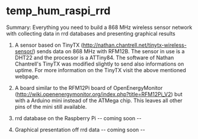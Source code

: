 temp_hum_raspi_rrd
==================

Summary: Everything you need to build a 868 MHz wireless sensor network with collecting data in rrd databases and presenting graphical results 

1. A sensor based on TinyTX (http://nathan.chantrell.net/tinytx-wireless-sensor/) sends data on 868 MHz with RFM12B. The sensor in use is a DHT22 and the processor is a ATTiny84. The software of Nathan Chantrell's TinyTX was modified slightly to send also informations on uptime. For more information on the TinyTX visit the above mentioned webpage.

2. A board similar to the RFM12Pi board of OpenEnergyMonitor (http://wiki.openenergymonitor.org/index.php?title=RFM12Pi_V2) but with a Arduino mini instead of the ATMega chip. This leaves all other pins of the mini still available.  

3. rrd database on the Raspberry Pi
-- coming soon --

4. Graphical presentation off rrd data
-- coming soon --
